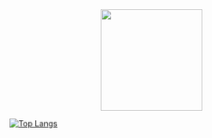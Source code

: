 
<div align="center">
  <a href="https://github.com/ausikek">
  <img height="180em" src="https://github-readme-stats.vercel.app/api/top-langs/?username=ausikek&layout=compact&langs_count=7&theme=dracula"/>
</div>

![Top Langs](https://github-readme-stats.vercel.app/api/top-langs/?username=ausikek&hide_progress=true)
